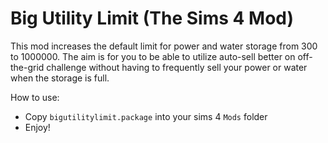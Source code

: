 # Big Utility Limit (The Sims 4 Mod)

This mod increases the default limit for power and water storage from 300 to 1000000. The aim is for you to be able to utilize auto-sell better on off-the-grid challenge without having to frequently sell your power or water when the storage is full.

How to use:
- Copy `bigutilitylimit.package` into your sims 4 `Mods` folder
- Enjoy!
